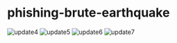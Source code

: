 # phishing-brute-earthquake

![update4](https://user-images.githubusercontent.com/28159253/217545385-0b357ab9-e0d7-489a-b2e3-9d54858aaf56.png)
![update5](https://user-images.githubusercontent.com/28159253/217545389-b90612ca-56b0-442c-9d1c-1c7578ee5d54.png)
![update6](https://user-images.githubusercontent.com/28159253/217545392-94de22b6-e4a4-4907-8a29-71b22e65667e.png)
![update7](https://user-images.githubusercontent.com/28159253/217545394-c9e70734-0525-431e-b79e-018bf03fe0a4.png)
